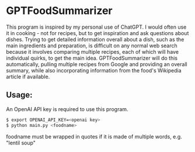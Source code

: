 # GPTFoodSummarizer
This program is inspired by my personal use of ChatGPT. I would often use it in cooking - not for recipes, but to get inspiration and ask questions about dishes. Trying to get detailed information overall about a dish, such as the main ingredients and preparation, is difficult on any normal web search because it involves comparing multiple recipes, each of which will have individual quirks, to get the main idea. GPTFoodSummarizer will do this automatically, pulling multiple recipes from Google and providing an overall summary, while also incorporating information from the food's Wikipedia article if available.

## Usage:
An OpenAI API key is required to use this program.

```bash
$ export OPENAI_API_KEY=<openai key>
$ python main.py <foodname>
```

foodname must be wrapped in quotes if it is made of multiple words, e.g. "lentil soup"
